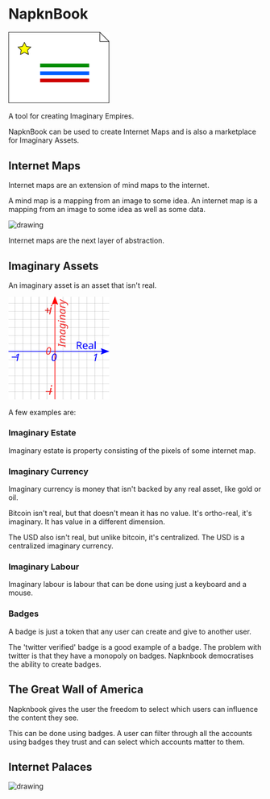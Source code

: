 # NapknBook

<img src="public/napknbook_main.svg" alt="drawing" width="200"/>

A tool for creating Imaginary Empires. 

NapknBook can be used to create Internet Maps and is also a marketplace 
for Imaginary Assets. 

## Internet Maps 

Internet maps are an extension of mind maps to the internet. 

A mind map is a mapping from an image to some idea. An internet map 
is a mapping from an image to some idea as well as some data.

<img src="" alt="drawing">

Internet maps are the next layer of abstraction. 

## Imaginary Assets 

An imaginary asset is an asset that isn't real. 

<img src="public/complex-plane.svg" alt="drawing" width="200"/>

A few examples are:

### Imaginary Estate

Imaginary estate is property consisting of the pixels of some internet map.  

### Imaginary Currency

Imaginary currency is money that isn't backed by any real asset, like gold or oil. 

Bitcoin isn't real, but that doesn't mean it has no value. It's ortho-real, it's 
imaginary. It has value in a different dimension. 

The USD also isn't real, but unlike bitcoin, it's centralized. The USD is 
a centralized imaginary currency. 

### Imaginary Labour 

Imaginary labour is labour that can be done using just a keyboard and a mouse. 

### Badges 

A badge is just a token that any user can create and give to another user. 

The 'twitter verified' badge is a good example of a badge. The problem with twitter
is that they have a monopoly on badges. Napknbook democratises the ability to create 
badges. 

## The Great Wall of America 

Napknbook gives the user the freedom to select which users can influence the content
they see. 

This can be done using badges. A user can filter through all the accounts using badges
they trust and can select which accounts matter to them. 


## Internet Palaces 


<img src="public/relax-easy.gif" alt="drawing" width="200"/>
